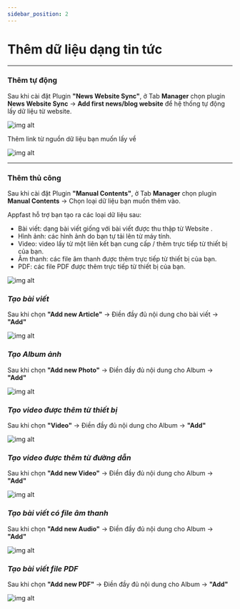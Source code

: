 ```yaml
---
sidebar_position: 2
---
```


# Thêm dữ liệu dạng tin tức
---
### Thêm tự động
Sau khi cài đặt Plugin **"News Website Sync"**, ở Tab **Manager** chọn plugin **News Website Sync** -> **Add first news/blog website** để hệ thống tự động lấy dữ liệu từ website.

![img alt](/img/data/news/news1.jpg)

Thêm link từ nguồn dữ liệu bạn muốn lấy về

![img alt](/img/data/news/news2.jpg)


---

### Thêm thủ công

Sau khi cài đặt Plugin **"Manual Contents"**, ở Tab **Manager** chọn plugin **Manual Contents** -> Chọn loại dữ liệu bạn muốn thêm vào.

Appfast hỗ trợ bạn tạo ra các loại dữ liệu sau:
- Bài viết: dạng bài viết giống với bài viết được thu thập từ Website .
- Hình ảnh: các hình ảnh do bạn tự tải lên từ máy tính.
- Video: video lấy từ một liên kết bạn cung cấp / thêm trực tiếp từ thiết bị của bạn.
- Âm thanh: các file âm thanh được thêm trực tiếp từ thiết bị của bạn.
- PDF: các file PDF được thêm trực tiếp từ thiết bị của bạn.

![img alt](/img/data/news/news3.jpg)

### *Tạo bài viết*
Sau khi chọn **"Add new Article"** -> Điền đầy đủ nội dung cho bài viết -> **"Add"**

![img alt](/img/data/news/news4.jpg)

### *Tạo Album ảnh*
Sau khi chọn **"Add new Photo"** -> Điền đầy đủ nội dung cho Album -> **"Add"**

![img alt](/img/data/news/news5.jpg)

### *Tạo video được thêm từ thiết bị*
Sau khi chọn **"Video"** -> Điền đầy đủ nội dung cho Album -> **"Add"**

![img alt](/img/data/news/news7.jpg)

### *Tạo video được thêm từ đường dẫn*
Sau khi chọn **"Add new Video"** -> Điền đầy đủ nội dung cho Album -> **"Add"**

![img alt](/img/data/news/news6.jpg)

### *Tạo bài viết có file âm thanh* 
Sau khi chọn **"Add new Audio"** -> Điền đầy đủ nội dung cho Album -> **"Add"**

![img alt](/img/data/news/news8.jpg)

### *Tạo bài viết file PDF* 
Sau khi chọn **"Add new PDF"** -> Điền đầy đủ nội dung cho Album -> **"Add"**

![img alt](/img/data/news/news9.jpg)